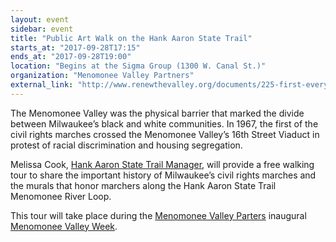 ```yaml
---
layout: event
sidebar: event
title: "Public Art Walk on the Hank Aaron State Trail"
starts_at: "2017-09-28T17:15"
ends_at: "2017-09-28T19:00"
location: "Begins at the Sigma Group (1300 W. Canal St.)"
organization: "Menomonee Valley Partners"
external_link: "http://www.renewthevalley.org/documents/225-first-every-valley-week-from-sep-23-30"
---
```


The Menomonee Valley was the physical barrier that marked the divide between Milwaukee’s black and white communities. In 1967, the first of the civil rights marches crossed the Menomonee Valley’s 16th Street Viaduct in protest of racial discrimination and housing segregation. 

Melissa Cook, [Hank Aaron State Trail Manager](http://www.hankaaronstatetrail.org), will provide a free walking tour to share the important history of Milwaukee’s civil rights marches and the murals that honor marchers along the Hank Aaron State Trail Menomonee River Loop. 

This tour will take place during the [Menomonee Valley Parters](http://www.renewthevalley.org) inaugural [Menomonee Valley Week](http://www.renewthevalley.org/documents/225-first-every-valley-week-from-sep-23-30).
